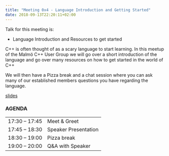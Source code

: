 ```yaml
---
title: "Meeting 0x4 - Language Introduction and Getting Started"
date: 2018-09-13T22:20:11+02:00
---
```


Talk for this meeting is:
- Language Introduction and Resources to get started

C++ is often thought of as a scary language to start learning. In this meetup of the Malmö C++ User Group we will go over a short introduction of the language and go over many resources on how to get started in the world of C++

We will then have a Pizza break and a chat session where you can ask many of our established members questions you have regarding the language.

[slides](https://speakerdeck.com/olafurw/language-introduction-and-getting-started)


### AGENDA

|               |              |
|---------------|--------------|
| 17:30 – 17:45 | Meet & Greet |
| 17:45 – 18:30 | Speaker Presentation |
| 18:30 – 19:00 | Pizza break   |
| 19:00 – 20:00 | Q&A with Speaker          |